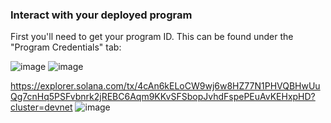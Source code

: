 ### Interact with your deployed program



First you'll need to get your program ID. This can be found under the "Program Credentials" tab:

![image](https://user-images.githubusercontent.com/109158340/208468566-357810be-81fd-4607-a7ec-f42680d41c8a.png)
![image](https://user-images.githubusercontent.com/109158340/208468861-92b5d7e3-4611-47ea-b905-c6e1c95d6a7c.png)

https://explorer.solana.com/tx/4cAn6kELoCW9wj6w8HZ77N1PHVQBHwUuQg7cnHq5PSFvbnrk2jREBC6Aqm9KKvSFSbopJvhdFspePEuAvKEHxpHD?cluster=devnet
![image](https://user-images.githubusercontent.com/109158340/208469013-0f65eb31-9c35-4648-89ef-19239b342a6e.png)